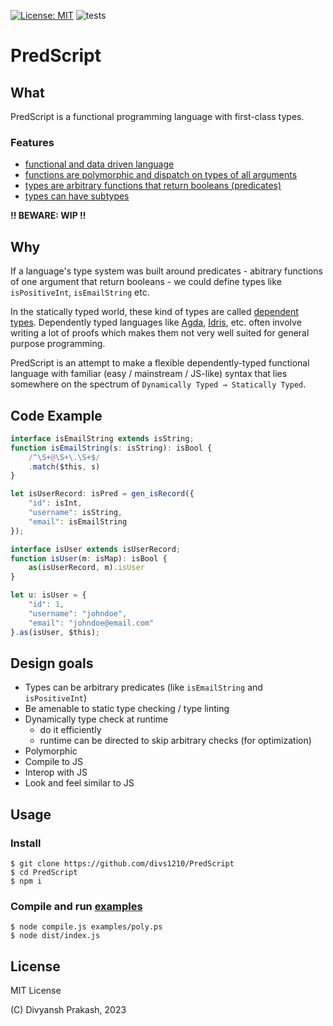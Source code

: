 [![License: MIT](https://img.shields.io/badge/License-MIT-orange.svg)](https://opensource.org/licenses/MIT) ![tests](https://github.com/divs1210/PredScript/actions/workflows/node.js.yml/badge.svg)

# PredScript

## What

PredScript is a functional programming language with first-class types.

### Features

- [functional and data driven language](/examples/collections.ps)
- [functions are polymorphic and dispatch on types of all arguments](/examples/math.ps)
- [types are arbitrary functions that return booleans (predicates)](/examples/poly.ps)
- [types can have subtypes](/examples/hierarchy.ps)

**!! BEWARE: WIP !!**

## Why

If a language's type system was built around predicates -
abitrary functions of one argument that return booleans - 
we could define types like `isPositiveInt`, `isEmailString` etc.

In the statically typed world, these kind of types are called [dependent types](https://en.wikipedia.org/wiki/Dependent_type).
Dependently typed languages like [Agda](https://github.com/agda/agda), [Idris](https://github.com/idris-lang/Idris2), etc.
often involve writing a lot of proofs which makes them not very well
suited for general purpose programming.

PredScript is an attempt to make a flexible dependently-typed functional language
with familiar (easy / mainstream / JS-like) syntax that lies
somewhere on the spectrum of `Dynamically Typed → Statically Typed`.

## Code Example

```typescript
interface isEmailString extends isString;
function isEmailString(s: isString): isBool {
    /^\S+@\S+\.\S+$/
    .match($this, s)
}

let isUserRecord: isPred = gen_isRecord({ 
    "id": isInt,
    "username": isString,
    "email": isEmailString
});

interface isUser extends isUserRecord;
function isUser(m: isMap): isBool {
    as(isUserRecord, m).isUser
}

let u: isUser = {
    "id": 1,
    "username": "johndoe",
    "email": "johndoe@email.com"
}.as(isUser, $this);
```

## Design goals

- Types can be arbitrary predicates (like `isEmailString` and `isPositiveInt`)
- Be amenable to static type checking / type linting
- Dynamically type check at runtime
  - do it efficiently
  - runtime can be directed to skip arbitrary checks (for optimization)
- Polymorphic
- Compile to JS
- Interop with JS
- Look and feel similar to JS

## Usage

### Install

```shell
$ git clone https://github.com/divs1210/PredScript
$ cd PredScript
$ npm i
```

### Compile and run [examples](/examples/poly.ps)

```shell
$ node compile.js examples/poly.ps
$ node dist/index.js
```

## License

MIT License

(C) Divyansh Prakash, 2023

